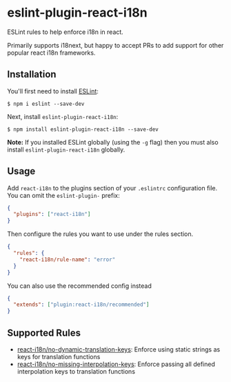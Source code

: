 # eslint-plugin-react-i18n

ESLint rules to help enforce i18n in react.

Primarily supports i18next, but happy to accept PRs to add support for other popular react i18n frameworks.

## Installation

You'll first need to install [ESLint](http://eslint.org):

```
$ npm i eslint --save-dev
```

Next, install `eslint-plugin-react-i18n`:

```
$ npm install eslint-plugin-react-i18n --save-dev
```

**Note:** If you installed ESLint globally (using the `-g` flag) then you must also install `eslint-plugin-react-i18n` globally.

## Usage

Add `react-i18n` to the plugins section of your `.eslintrc` configuration file. You can omit the `eslint-plugin-` prefix:

```json
{
  "plugins": ["react-i18n"]
}
```

Then configure the rules you want to use under the rules section.

```json
{
  "rules": {
    "react-i18n/rule-name": "error"
  }
}
```

You can also use the recommended config instead

```json
{
  "extends": ["plugin:react-i18n/recommended"]
}
```

## Supported Rules

- [react-i18n/no-dynamic-translation-keys](docs/rules/no-dynamic-translation-keys.md): Enforce using static strings as keys for translation functions
- [react-i18n/no-missing-interpolation-keys](docs/rules/no-missing-interpolation-keys.md): Enforce passing all defined interpolation keys to translation functions
